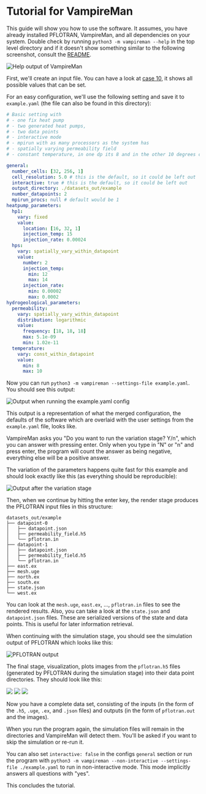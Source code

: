# Tutorial for VampireMan

This guide will show you how to use the software.
It assumes, you have already installed PFLOTRAN, VampireMan, and all dependencies on your system.
Double check by running `python3 -m vampireman --help` in the top level directory and if it doesn't show something similar to the following screenshot, consult the [README](../README.md#installation-of-the-software).

![Help output of VampireMan](./img/help-output.png)

First, we'll create an input file.
You can have a look at [case 10](../settings/case10_all-features.yaml), it shows all possible values that can be set.

For an easy configuration, we'll use the following setting and save it to `example.yaml` (the file can also be found in this directory):

```yaml
# Basic setting with
# - one fix heat pump
# - two generated heat pumps,
# - two data points
# - interactive mode
# - mpirun with as many processors as the system has
# - spatially varying permeability field
# - constant temperature, in one dp its 8 and in the other 10 degrees celsius

general:
  number_cells: [32, 256, 1]
  cell_resolution: 5.0 # this is the default, so it could be left out
  interactive: true # this is the default, so it could be left out
  output_directory: ./datasets_out/example
  number_datapoints: 2
  mpirun_procs: null # default would be 1
heatpump_parameters:
  hp1:
    vary: fixed
    value:
      location: [16, 32, 1]
      injection_temp: 15
      injection_rate: 0.00024
  hps:
    vary: spatially_vary_within_datapoint
    value:
      number: 2
      injection_temp:
        min: 12
        max: 14
      injection_rate:
        min: 0.00002
        max: 0.0002
hydrogeological_parameters:
  permeability:
    vary: spatially_vary_within_datapoint
    distribution: logarithmic
    value:
      frequency: [18, 18, 18]
      max: 5.1e-09
      min: 1.02e-11
  temperature:
    vary: const_within_datapoint
    value:
      min: 8
      max: 10
```

Now you can run `python3 -m vampireman --settings-file example.yaml`.
You should see this output:

![Output when running the example.yaml config](./img/example-setting.png)

This output is a representation of what the merged configuration, the defaults of the software which are overlaid with the user settings from the `example.yaml` file, looks like.

VampireMan asks you "Do you want to run the variation stage? Y/n", which you can answer with pressing enter.
Only when you type in "N" or "n" and press enter, the program will count the answer as being negative, everything else will be a positive answer.

The variation of the parameters happens quite fast for this example and should look exactly like this (as everything should be reproducible):

![Output after the variation stage](./img/variation.png)

Then, when we continue by hitting the enter key, the render stage produces the PFLOTRAN input files in this structure:

```
datasets_out/example
├── datapoint-0
│   ├── datapoint.json
│   ├── permeability_field.h5
│   └── pflotran.in
├── datapoint-1
│   ├── datapoint.json
│   ├── permeability_field.h5
│   └── pflotran.in
├── east.ex
├── mesh.uge
├── north.ex
├── south.ex
├── state.json
└── west.ex
```

You can look at the `mesh.uge`, `east.ex`, ..., `pflotran.in` files to see the rendered results.
Also, you can take a look at the `state.json` and `datapoint.json` files.
These are serialized versions of the state and data points.
This is useful for later information retrieval.

When continuing with the simulation stage, you should see the simulation output of PFLOTRAN which looks like this:

![PFLOTRAN output](./img/pflotran.png)

The final stage, visualization, plots images from the `pflotran.h5` files (generated by PFLOTRAN during the simulation stage) into their data point directories.
They should look like this:

![](./img/permeability_field.png)
![](./img/Pflotran_isolines.jpg)
![](./img/Pflotran_properties_2d.jpg)

Now you have a complete data set, consisting of the inputs (in the form of the `.h5`, `.uge`, `.ex`, and `.json` files) and outputs (in the form of `pflotran.out` and the images).

When you run the program again, the simulation files will remain in the directories and VampireMan will detect them.
You'll be asked if you want to skip the simulation or re-run it.

You can also set `interactive: false` in the configs `general` section or run the program with `python3 -m vampireman --non-interactive --settings-file ./example.yaml` to run in non-interactive mode.
This mode implicitly answers all questions with "yes".

This concludes the tutorial.
